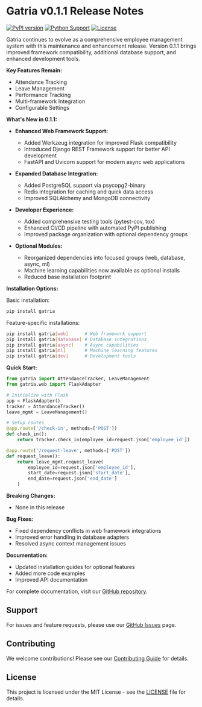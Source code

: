 # Gatria v0.1.1 Release Notes

[![PyPI version](https://badge.fury.io/py/gatria.svg)](https://badge.fury.io/py/gatria)
[![Python Support](https://img.shields.io/pypi/pyversions/gatria.svg)](https://pypi.org/project/gatria/)
[![License](https://img.shields.io/github/license/Kanopusdev/Gatria.svg)](https://github.com/Kanopusdev/Gatria/blob/main/LICENSE)

Gatria continues to evolve as a comprehensive employee management system with this maintenance and enhancement release. Version 0.1.1 brings improved framework compatibility, additional database support, and enhanced development tools.

**Key Features Remain:**
- Attendance Tracking
- Leave Management
- Performance Tracking
- Multi-framework Integration
- Configurable Settings

**What's New in 0.1.1:**

- **Enhanced Web Framework Support:**
  - Added Werkzeug integration for improved Flask compatibility
  - Introduced Django REST Framework support for better API development
  - FastAPI and Uvicorn support for modern async web applications

- **Expanded Database Integration:**
  - Added PostgreSQL support via psycopg2-binary
  - Redis integration for caching and quick data access
  - Improved SQLAlchemy and MongoDB connectivity

- **Developer Experience:**
  - Added comprehensive testing tools (pytest-cov, tox)
  - Enhanced CI/CD pipeline with automated PyPI publishing
  - Improved package organization with optional dependency groups

- **Optional Modules:**
  - Reorganized dependencies into focused groups (web, database, async, ml)
  - Machine learning capabilities now available as optional installs
  - Reduced base installation footprint

**Installation Options:**

Basic installation:
```bash
pip install gatria
```

Feature-specific installations:
```bash
pip install gatria[web]      # Web framework support
pip install gatria[database] # Database integrations
pip install gatria[async]    # Async capabilities
pip install gatria[ml]       # Machine learning features
pip install gatria[dev]      # Development tools
```

**Quick Start:**
```python
from gatria import AttendanceTracker, LeaveManagement
from gatria.web import FlaskAdapter

# Initialize with Flask
app = FlaskAdapter()
tracker = AttendanceTracker()
leave_mgmt = LeaveManagement()

# Setup routes
@app.route('/check-in', methods=['POST'])
def check_in():
    return tracker.check_in(employee_id=request.json['employee_id'])

@app.route('/request-leave', methods=['POST'])
def request_leave():
    return leave_mgmt.request_leave(
        employee_id=request.json['employee_id'],
        start_date=request.json['start_date'],
        end_date=request.json['end_date']
    )
```

**Breaking Changes:**
- None in this release

**Bug Fixes:**
- Fixed dependency conflicts in web framework integrations
- Improved error handling in database adapters
- Resolved async context management issues

**Documentation:**
- Updated installation guides for optional features
- Added more code examples
- Improved API documentation

For complete documentation, visit our [GitHub repository](https://github.com/Kanopusdev/Gatria).

## Support

For issues and feature requests, please use our [GitHub Issues](https://github.com/Kanopusdev/Gatria/issues) page.

## Contributing

We welcome contributions! Please see our [Contributing Guide](CONTRIBUTING.md) for details.

## License

This project is licensed under the MIT License - see the [LICENSE](LICENSE) file for details.
